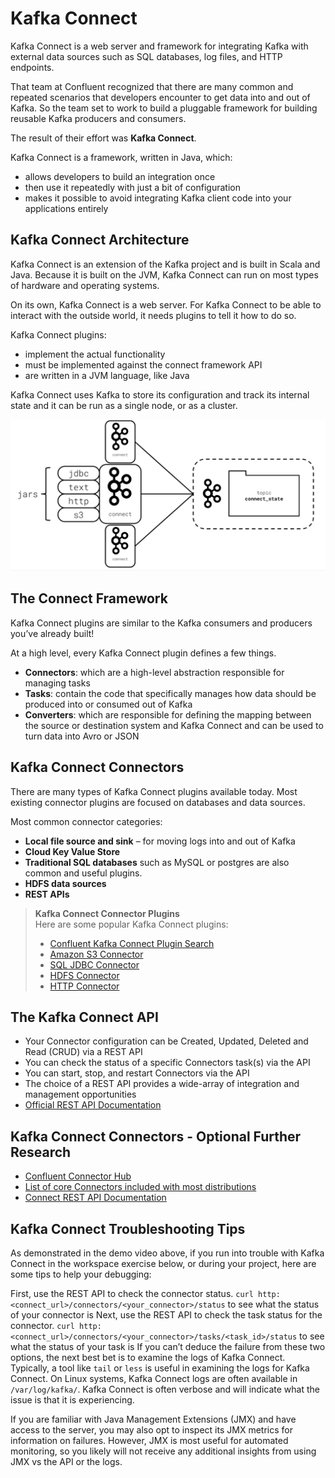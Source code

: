 # Kafka Connect

Kafka Connect is a web server and framework for integrating Kafka with external data sources such as SQL databases, log files, and HTTP endpoints.

That team at Confluent recognized that there are many common and repeated scenarios that developers encounter to get data into and out of Kafka. So the team set to work to build a pluggable framework for building reusable Kafka producers and consumers.

The result of their effort was **Kafka Connect**.

Kafka Connect is a framework, written in Java, which:

- allows developers to build an integration once
- then use it repeatedly with just a bit of configuration
- makes it possible to avoid integrating Kafka client code into your applications entirely

## Kafka Connect Architecture

Kafka Connect is an extension of the Kafka project and is built in Scala and Java. Because it is built on the JVM, Kafka Connect can run on most types of hardware and operating systems.

On its own, Kafka Connect is a web server. For Kafka Connect to be able to interact with the outside world, it needs plugins to tell it how to do so.

Kafka Connect plugins:

- implement the actual functionality
- must be implemented against the connect framework API
- are written in a JVM language, like Java

Kafka Connect uses Kafka to store its configuration and track its internal state and it can be run as a single node, or as a cluster.

![image](images/kafka-connect.png)

## The Connect Framework

Kafka Connect plugins are similar to the Kafka consumers and producers you’ve already built!

At a high level, every Kafka Connect plugin defines a few things.

- **Connectors**: which are a high-level abstraction responsible for managing tasks
- **Tasks**: contain the code that specifically manages how data should be produced into or consumed out of Kafka
- **Converters**: which are responsible for defining the mapping between the source or destination system and Kafka Connect and can be used to turn data into Avro or JSON

## Kafka Connect Connectors

There are many types of Kafka Connect plugins available today. Most existing connector plugins are focused on databases and data sources.

Most common connector categories:

- **Local file source and sink** – for moving logs into and out of Kafka
- **Cloud Key Value Store**
- **Traditional SQL databases** such as MySQL or postgres are also common and useful plugins.
- **HDFS data sources**
- **REST APIs**

> **Kafka Connect Connector Plugins** <br>
> Here are some popular Kafka Connect plugins:
>
> - [Confluent Kafka Connect Plugin Search](https://www.confluent.io/hub/?utm_medium=sem&utm_source=google&utm_campaign=ch.sem_br.brand_tp.prs_tgt.confluent-brand_mt.mbm_rgn.namer_lng.eng_dv.all&utm_term=%2Bconfluent%20%2Bconnect&creative=357969856550&device=c&placement=&gclid=Cj0KCQjwp5_qBRDBARIsANxdcikzhat8UGdi8TVVfxhSATPhQqLibR81tnJC0lVGsPaRubygAORySDEaAhrbEALw_wcB)
> - [Amazon S3 Connector](https://www.confluent.io/hub/confluentinc/kafka-connect-s3)
> - [SQL JDBC Connector](https://www.confluent.io/hub/confluentinc/kafka-connect-jdbc)
> - [HDFS Connector](https://www.confluent.io/hub/confluentinc/kafka-connect-hdfs)
> - [HTTP Connector](https://www.confluent.io/hub/confluentinc/kafka-connect-http)

## The Kafka Connect API

- Your Connector configuration can be Created, Updated, Deleted and Read (CRUD) via a REST API
- You can check the status of a specific Connectors task(s) via the API
- You can start, stop, and restart Connectors via the API
- The choice of a REST API provides a wide-array of integration and management opportunities
- [Official REST API Documentation](https://docs.confluent.io/platform/current/connect/references/restapi.html)

## Kafka Connect Connectors - Optional Further Research

- [Confluent Connector Hub](https://www.confluent.io/hub/?_ga=2.42557541.1345547963.1563205519-78292278.1561645529)
- [List of core Connectors included with most distributions](https://docs.confluent.io/platform/current/connect/kafka_connectors.html)
- [Connect REST API Documentation](https://docs.confluent.io/platform/current/connect/references/restapi.html)

## Kafka Connect Troubleshooting Tips

As demonstrated in the demo video above, if you run into trouble with Kafka Connect in the workspace exercise below, or during your project, here are some tips to help your debugging:

First, use the REST API to check the connector status. `curl http:<connect_url>/connectors/<your_connector>/status` to see what the status of your connector is
Next, use the REST API to check the task status for the connector. `curl http:<connect_url>/connectors/<your_connector>/tasks/<task_id>/status` to see what the status of your task is
If you can’t deduce the failure from these two options, the next best bet is to examine the logs of Kafka Connect. Typically, a tool like `tail` or `less` is useful in examining the logs for Kafka Connect. On Linux systems, Kafka Connect logs are often available in `/var/log/kafka/`. Kafka Connect is often verbose and will indicate what the issue is that it is experiencing.

If you are familiar with Java Management Extensions (JMX) and have access to the server, you may also opt to inspect its JMX metrics for information on failures. However, JMX is most useful for automated monitoring, so you likely will not receive any additional insights from using JMX vs the API or the logs.
